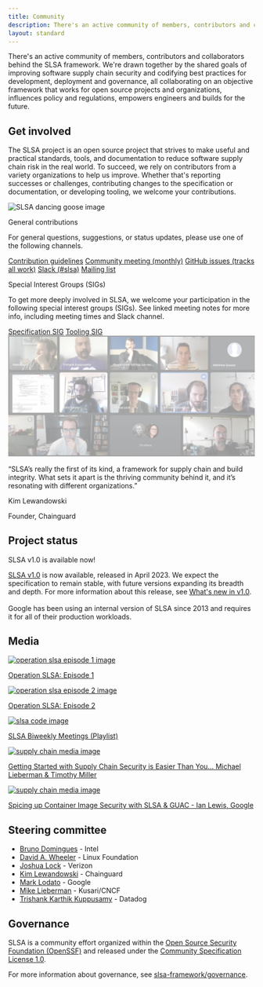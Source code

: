```yaml
---
title: Community
description: There's an active community of members, contributors and collaborators behind the SLSA framework. We're drawn together by the shared goals of improving software supply chain security and codifying best practices for development, deployment and governance, all collaborating on an objective framework that works for open source projects and organizations, influences policy and regulations, empowers engineers and builds for the future. Learn about and get involved in the SLSA community.
layout: standard
---
```


There's an active community of members, contributors and collaborators behind
the SLSA framework. We're drawn together by the shared goals of improving
software supply chain security and codifying best practices for development,
deployment and governance, all collaborating on an objective framework that
works for open source projects and organizations, influences policy and
regulations, empowers engineers and builds for the future.

<section class="section bg-white flex flex-col justify-center items-center">
    <div class="wrapper inner w-full">

<div class="flex flex-wrap md:flex-nowrap gap-4">
<div>
<div class="h2 -mt-16 mb-8">

## Get involved

</div>

The SLSA project is an open source project that strives to make useful and
practical standards, tools, and documentation to reduce software supply chain
risk in the real world. To succeed, we rely on contributors from a variety
organizations to help us improve. Whether that's reporting successes or
challenges, contributing changes to the specification or documentation, or
developing tooling, we welcome your contributions.

</div>

<img src="images/slsa-dancing-goose-logo.svg" alt="SLSA dancing goose image">

</div>
        <div class="flex flex-wrap w-6/7 mt-8 mx-auto md:-ml-5 clear-both">
            <div class="w-full md:w-1/2 getting_started_card md:pl-5 lg:mb-0 mb-8">
                <div class="bg-pastel-green h-full rounded-lg p-10">
                    <p class="h4 font-semibold mb-6">General contributions</p>
                    <p>For general questions, suggestions, or status updates, please use one of the following channels.</p>
                    <a target="_blank" href="https://github.com/slsa-framework/slsa/blob/main/CONTRIBUTING.md" class="cta-link mt-6 font-semibold h5">Contribution guidelines</a>
                    <a target="_blank" href="notes/community" class="cta-link mt-6 font-semibold h5">Community meeting (monthly)</a>
                    <a target="_blank" href="https://github.com/slsa-framework/slsa/issues" class="cta-link mt-6 font-semibold h5">GitHub issues (tracks all work)</a>
                    <a target="_blank" href="https://slack.openssf.org/" class="cta-link mt-6 font-semibold h5" title="#slsa">Slack (#slsa)</a>
                    <a target="_blank" href="https://groups.google.com/g/slsa-discussion" class="cta-link mt-6 font-semibold h5">Mailing list</a>
                </div>
            </div>
            <div class="w-full md:w-1/2 getting_started_card md:pl-5 lg:mb-0 mb-8">
                <div class="bg-pastel-green h-full rounded-lg p-10">
                    <p class="h4 font-semibold mb-6">Special Interest Groups (SIGs)</p>
                    <p>To get more deeply involved in SLSA, we welcome your participation in the following special interest groups (SIGs). See linked meeting notes for more info, including meeting times and Slack channel.</p>
                    <a href="notes/specification" class="cta-link mt-6 font-semibold h5">Specification SIG</a>
                    <a href="notes/tooling" class="cta-link mt-6 font-semibold h5">Tooling SIG</a>
                </div>
            </div>
        </div>
    </div>
</section>
<section class="section relative bg-green-transparent flex justify-center items-center overflow-hidden">
    <img class="object-cover absolute w-full h-full z-0" src="images/community-bg.png" alt="Community background image">
    <div class="wrapper">
        <div class="bg-light-green h-full rounded-lg p-10 relative z-1 lg:w-2/3 mx-auto">
            <p class="font-bold h3 mb-6">“SLSA’s really the first of its kind, a framework for supply chain and build integrity. What sets it apart is the thriving community behind it, and it’s resonating with different organizations.”</p>
            <p class="font-semibold h4 mb-0.5">Kim Lewandowski</p>
            <p class="font-regular">Founder, Chainguard</p>
        </div>
    </div>
</section>
<section class="section bg-green-dark flex justify-center items-center">
    <div class="wrapper inner w-full">
        <div class="md:flex justify-between items-start text-white">
            <div class="text w-full md:w-1/3">
<div class="h2 p-0 -mt-16 mb-8 md:mb-0">

## Project status

</div>
            </div>
            <div class="w-full md:w-1/2">
                <div class="rounded-lg text-green p-5 border border-green-400 inline-block mb-8 h4">SLSA v1.0 is available now!</div>
                <p>
                <a href="spec/v1.0/">SLSA v1.0</a> is now available, released in April 2023.
                We expect the specification to remain stable, with future versions expanding its breadth and depth.
                For more information about this release, see <a href="/spec/v1.0/whats-new">What's new in v1.0</a>.
                <br><br>
Google has been using an internal version of SLSA since 2013 and requires it for all of their production workloads.</p>
            </div>
        </div>
    </div>
</section>
<section class="section bg-pastel-green">
    <div class="wrapper inner w-full">
        <div class="flex flex-col justify-center items-center mb-8 w-2/3 mx-auto md:pl-5">
<div class="h2 -mt-16 -mb-4">

## Media

</div>
        </div>
        <div class="flex flex-wrap justify-start items-start mb-16 md:-ml-5">
            <a href="https://youtu.be/S_MXbt0p_pg" class="w-full lg:w-1/2 md:pl-5 pb-16">
                <img class="mx-auto w-full" src="https://img.youtube.com/vi/S_MXbt0p_pg/0.jpg" alt="operation slsa episode 1 image">
                <p class="text-green-darker font-bold h5 mt-4">Operation SLSA: Episode 1</p>
            </a>
            <a href="https://youtu.be/DNCrK22uE4U" class="w-full lg:w-1/2 md:pl-5 pb-16">
                <img class="mx-auto w-full" src="https://img.youtube.com/vi/DNCrK22uE4U/0.jpg" alt="operation slsa episode 2 image">
                <p class="text-green-darker font-bold h5 mt-4">Operation SLSA: Episode 2</p>
            </a>
            <a href="https://youtube.com/playlist?list=PLVl2hFL_zAh9sw-wib4W6A14i6DnBTod7" class="w-full lg:w-1/2 md:pl-5">
                <img class="mx-auto w-full" src="https://img.youtube.com/vi/DxAyP1QVYXc/0.jpg" alt="slsa code image">
                <p class="text-green-darker font-bold h5 mt-4">SLSA Biweekly Meetings (Playlist)</p>
            </a>
            <a href="https://youtu.be/aS_FKrCLh8o" class="w-full lg:w-1/2 md:pl-5">
                <img class="mx-auto w-full" src="https://img.youtube.com/vi/aS_FKrCLh8o/0.jpg" alt="supply chain media image">
                <p class="text-green-darker font-bold h5 mt-4">Getting Started with Supply Chain Security is Easier Than You... Michael Lieberman & Timothy Miller</p>
            </a>
             <a href="https://youtu.be/32IhwdAe0yI" class="w-full lg:w-1/2 md:pl-5">
                <img class="mx-auto w-full" src="https://img.youtube.com/vi/32IhwdAe0yI/0.jpg" alt="supply chain media image">
                <p class="text-green-darker font-bold h5 mt-4">Spicing up Container Image Security with SLSA & GUAC - Ian Lewis, Google</p>
            </a>
        </div>
    </div>
</section>
<section class="section bg-white flex justify-center items-center">
    <div class="wrapper inner w-full">
        <div class="md:flex justify-between items-start mb-16">
            <div class="text w-full md:w-1/2">
<div class="h2 p-0 -mt-16 mb-8">

## Steering committee

</div>
            </div>
            <div class="w-full md:w-1/2">
                <div class="bg-pastel-green h-full rounded-lg p-10">
                    <ul>
                        <li class="mb-2"><a target="_blank" class="font-bold text-green-darker" href="https://github.com/brunodom">Bruno Domingues</a> - Intel</li>
                        <li class="mb-2"><a target="_blank" class="font-bold text-green-darker" href="https://github.com/david-a-wheeler">David A. Wheeler</a> - Linux Foundation</li>
                        <li class="mb-2"><a target="_blank" class="font-bold text-green-darker" href="https://github.com/joshuagl">Joshua Lock</a> - Verizon</li>
                        <li class="mb-2"><a target="_blank" class="font-bold text-green-darker" href="https://github.com/kimsterv">Kim Lewandowski</a> - Chainguard</li>
                        <li class="mb-2"><a target="_blank" class="font-bold text-green-darker" href="https://github.com/MarkLodato">Mark Lodato</a> - Google</li>
                        <li class="mb-2"><a target="_blank" class="font-bold text-green-darker" href="https://github.com/mlieberman85">Mike Lieberman</a> - Kusari/CNCF</li>
                        <li class="mb-2"><a target="_blank" class="font-bold text-green-darker" href="https://github.com/trishankatdatadog">Trishank Karthik Kuppusamy</a> - Datadog</li>
                    </ul>
                </div>
            </div>
        </div>
        <div class="md:flex justify-between items-start mb-16">
            <div class="text w-full md:w-1/2">
<div class="h2 p-0 mb-8 md:-mt-16">

## Governance

</div>
            </div>
            <div class="w-full md:w-1/2">
                <div class="bg-pastel-green h-full rounded-lg p-10">

SLSA is a community effort organized within the
[Open Source Security Foundation (OpenSSF)](https://openssf.org) and released
under the
[Community Specification License 1.0](https://github.com/slsa-framework/governance/blob/main/1._Community_Specification_License-v1.md).

For more information about governance, see
[slsa-framework/governance](https://github.com/slsa-framework/governance).

</div>
            </div>
        </div>
    </div>
</section>
